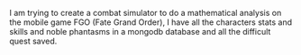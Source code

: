 I am trying to create a combat simulator to do a mathematical analysis on the mobile game FGO (Fate Grand Order), I have all the characters stats and skills and noble phantasms in a mongodb database and all the difficult quest saved.